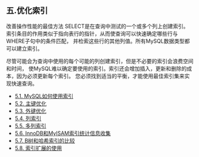 ## 五.优化索引

改善操作性能的最佳方法 SELECT是在查询中测试的一个或多个列上创建索引。
索引条目的作用类似于指向表行的指针，从而使查询可以快速确定哪些行与WHERE子句中的条件匹配，
并检索这些行的其他列值。所有MySQL数据类型都可以建立索引。

尽管可能会为查询中使用的每个可能的列创建索引，但是不必要的索引会浪费空间和时间，
使MySQL难以确定要使用的索引。索引还会增加插入，更新和删除的成本，因为必须更新每个索引。
您必须找到适当的平衡，才能使用最佳索引集来实现快速查询。

- [5.1. MySQL如何使用索引](MySQL如何使用索引.md)
- [5.2. 主键优化](主键优化.md)
- [5.3. 外键优化](外键优化.md)
- [5.4. 列索引](列索引.md)
- [5.5. 多列索引](多列索引.md)
- [5.6. InnoDB和MyISAM索引统计信息收集](InnoDB和MyISAM索引统计信息收集.md)
- [5.7. B树和哈希索引的比较](B树和哈希索引的比较.md)
- [5.8. 索引扩展的使用](索引扩展的使用.md)